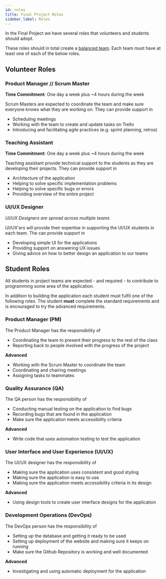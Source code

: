 ```yaml
---
id: roles
title: Final Project Roles
sidebar_label: Roles
---
```


In the Final Project we have several roles that volunteers and students should adopt.

These roles should in total create a [balanced team](https://www.youtube.com/watch?v=Z_Q4Q8rCVpU). Each team must have at least one of each of the below roles.

## Volunteer Roles

### Product Manager // Scrum Master

**Time Commitment**: One day a week plus ~4 hours during the week

Scrum Masters are expected to coordinate the team and make sure everyone knows what they are working on. They can provide support in

- Scheduling meetings
- Working with the team to create and update tasks on Trello
- Introducing and facilitating agile practices (e.g. sprint planning, retros)

### Teaching Assistant

**Time Commitment**: One day a week plus ~4 hours during the week

Teaching assistant provide technical support to the students as they are developing their projects. They can provide support in

- Architecture of the application
- Helping to solve specific implementation problems
- Helping to solve specific bugs or errors
- Providing overview of the entire project

### UI/UX Designer

_UI/UX Designers are spread across multiple teams_

UI/UX'ers will provide their expertise in supporting the UI/UX students in each team. The can provide support in

- Developing simple UI for the applications
- Providing support on answering UX issues
- Giving advice on how to better design an application to our teams

## Student Roles

All students in project teams are expected - and required - to contribute to programming some area of the application.

In addition to building the application each student must fulfil one of the following roles. The student **must** complete the standard requirements and is encouraged to try the advanced requirements.

### Product Manager (PM)

The Product Manager has the responsibility of

- Coordinating the team to present their progress to the rest of the class
- Reporting back to people involved with the progress of the project

**Advanced**

- Working with the Scrum Master to coordinate the team
- Coordinating and chairing meetings
- Assigning tasks to teammates

### Quality Assurance (QA)

The QA person has the responsibility of

- Conducting manual testing on the application to find bugs
- Recording bugs that are found in the application
- Make sure the application meets accessibility criteria

**Advanced**

- Write code that uses automation testing to test the application

### User Interface and User Experience (UI/UX)

The UI/UX designer has the responsibility of

- Making sure the application uses consistent and good styling
- Making sure the application is easy to use
- Making sure the application meets accessibility criteria in its design

**Advanced**

- Using design tools to create user interface designs for the application

### Development Operations (DevOps)

The DevOps person has the responsibility of

- Setting up the database and getting it ready to be used
- Setting up deployment of the website and making sure it keeps on running
- Make sure the Github Repository is working and well documented

**Advanced**

- Investigating and using automatic deployment for the application
